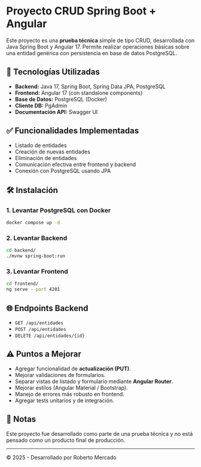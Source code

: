 # Proyecto CRUD Spring Boot + Angular

Este proyecto es una **prueba técnica** simple de tipo CRUD, desarrollada con Java Spring Boot y Angular 17. Permite realizar operaciones básicas sobre una entidad genérica con persistencia en base de datos PostgreSQL.

## 🧱 Tecnologías Utilizadas

- **Backend:** Java 17, Spring Boot, Spring Data JPA, PostgreSQL
- **Frontend:** Angular 17 (con standalone components)
- **Base de Datos:** PostgreSQL (Docker)
- **Cliente DB:** PgAdmin
- **Documentación API:** Swagger UI

## ✅ Funcionalidades Implementadas

- Listado de entidades
- Creación de nuevas entidades
- Eliminación de entidades
- Comunicación efectiva entre frontend y backend
- Conexión con PostgreSQL usando JPA

## 🛠️ Instalación

### 1. Levantar PostgreSQL con Docker

```bash
docker compose up -d
```

### 2. Levantar Backend

```bash
cd backend/
./mvnw spring-boot:run
```

### 3. Levantar Frontend

```bash
cd frontend/
ng serve --port 4201
```

## 🌐 Endpoints Backend

- `GET /api/entidades`
- `POST /api/entidades`
- `DELETE /api/entidades/{id}`

## ⚠️ Puntos a Mejorar

- Agregar funcionalidad de **actualización (PUT)**.
- Mejorar validaciones de formularios.
- Separar vistas de listado y formulario mediante **Angular Router**.
- Mejorar estilos (Angular Material / Bootstrap).
- Manejo de errores más robusto en frontend.
- Agregar tests unitarios y de integración.

## 📌 Notas

Este proyecto fue desarrollado como parte de una prueba técnica y no está pensado como un producto final de producción.

---

© 2025 - Desarrollado por Roberto Mercado
